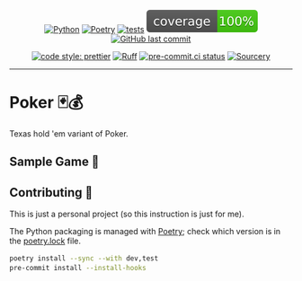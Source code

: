 <div align="center">

[![Python](https://img.shields.io/badge/Python-3.11+-blue.svg)](https://www.python.org/downloads/release/python-3110/)
[![Poetry](https://img.shields.io/endpoint?url=https://python-poetry.org/badge/v0.json)](https://python-poetry.org/)
[![tests](https://github.com/Bilbottom/poker/actions/workflows/tests.yaml/badge.svg)](https://github.com/Bilbottom/poker/actions/workflows/tests.yaml)
[![coverage](coverage.svg)](https://github.com/dbrgn/coverage-badge)
[![GitHub last commit](https://img.shields.io/github/last-commit/Bilbottom/poker)](https://shields.io/badges/git-hub-last-commit)

[![code style: prettier](https://img.shields.io/badge/code_style-prettier-ff69b4.svg?style=flat-square)](https://github.com/prettier/prettier)
[![Ruff](https://img.shields.io/endpoint?url=https://raw.githubusercontent.com/astral-sh/ruff/main/assets/badge/v2.json)](https://github.com/astral-sh/ruff)
[![pre-commit.ci status](https://results.pre-commit.ci/badge/github/Bilbottom/poker/main.svg)](https://results.pre-commit.ci/latest/github/Bilbottom/poker/main)
[![Sourcery](https://img.shields.io/badge/Sourcery-enabled-brightgreen)](https://sourcery.ai)

</div>

---

# Poker 🃏💰

Texas hold 'em variant of Poker.

## Sample Game 📝

## Contributing 🤝

This is just a personal project (so this instruction is just for me).

The Python packaging is managed with [Poetry](https://python-poetry.org/); check which version is in the [poetry.lock](poetry.lock) file.

```bash
poetry install --sync --with dev,test
pre-commit install --install-hooks
```
